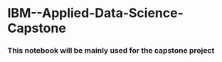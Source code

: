 # IBM--Applied-Data-Science-Capstone
### This notebook will be mainly used for the capstone project
